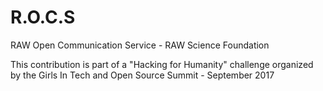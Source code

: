 # R.O.C.S
RAW Open Communication Service - RAW Science Foundation

This contribution is part of a "Hacking for Humanity" challenge organized by the Girls In Tech and Open Source Summit - September 2017
